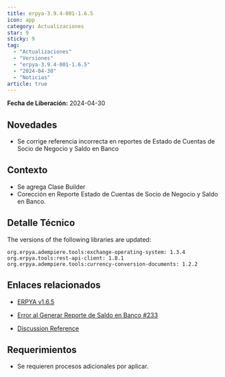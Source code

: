 ```yaml
---
title: erpya-3.9.4-001-1.6.5
icon: app
category: Actualizaciones
star: 9
sticky: 9
tag:
  - "Actualizaciones"
  - "Versiones"
  - "erpya-3.9.4-001-1.6.5"
  - "2024-04-30"
  - "Noticias"
article: true
---
```


**Fecha de Liberación:** 2024-04-30

## Novedades

- Se corrige referencia incorrecta en reportes de Estado de Cuentas de Socio de Negocio y Saldo en Banco

## Contexto

- Se agrega Clase Builder
- Corección en Reporte Estado de Cuentas de Socio de Negocio y Saldo en Banco.

## Detalle Técnico

The versions of the following libraries are updated:

`org.erpya.adempiere.tools:exchange-operating-system: 1.3.4`
`org.erpya.tools:rest-api-client: 1.8.1`
`org.erpya.adempiere.tools:currency-conversion-documents: 1.2.2`

## Enlaces relacionados

- [ERPYA v1.6.5](https://github.com/erpya/adempiere_patch_zk/releases/tag/1.6.5)

- [Error al Generar Reporte de Saldo en Banco #233](https://github.com/erpcya/Control-ELMOR/issues/233)

- [Discussion Reference](https://github.com/erpya/adempiere_patch_zk/discussions/6)

## Requerimientos

- Se requieren procesos adicionales por aplicar.
